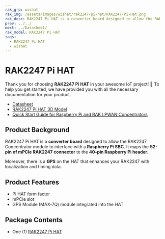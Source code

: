 ```yaml
---
rak_grp: wishat
rak_img: /assets/images/wishat/rak2247-pi-hat/RAK2247-Pi-Hat.png
rak_desc: RAK2247 Pi HAT is a converter board designed to allow the RAK2247 Concentrator module to interface with a Raspberry Pi SBC. It maps the 52-pin of mPCIe RAK2247 connector to the 40-pin Raspberry Pi header.
prev: ../../
next: ../Datasheet/
rak_model: RAK2247 Pi HAT
tags:
  - RAK2247 Pi HAT
  - wishat
---
```


# RAK2247 Pi HAT
Thank you for choosing **RAK2247 Pi HAT** in your awesome IoT project! 🎉 To help you get started, we have provided you with all the necessary documentation for your product.

* [Datasheet](../Datasheet/)
* [RAK2247 Pi HAT 3D Model](https://downloads.rakwireless.com/3D_File/WisHat/PWB-RAK2247_PI_HAT.stp)
* [Quick Start Guide for Raspberry Pi and RAK LPWAN Concentrators](https://docs.rakwireless.com/Knowledge-Hub/Learn/Raspberry-Pi-and-RAK-LPWAN-Concentrators/)
## Product Background

RAK2247 Pi HAT is a **converter board** designed to allow the RAK2247 Concentrator module to interface with a **Raspberry Pi SBC**. It maps the **52-pin of mPCIe RAK2247 connector** to the **40-pin Raspberry Pi header**.

Moreover, there is a **GPS** on the HAT that enhances your RAK2247 with localization and timing data.



## Product Features

- Pi HAT form factor
- mPCIe slot
- GPS Module (MAX-7Q) module integrated into the HAT

## Package Contents

- One (1) [RAK2247 Pi HAT](https://store.rakwireless.com/products/rak2247-pi-hat?utm_source=RAK2247PiHAT&utm_medium=Document&utm_campaign=BuyFromStore)
